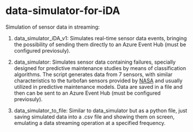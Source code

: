 # data-simulator-for-iDA

Simulation of sensor data in streaming:

1) data_simulator_iDA_v1: Simulates real-time sensor data events, bringing the possibility of sending them directly to an Azure Event Hub (must be configured previosuly).

2) data_simulator: Simulates sensor data containing failures, specially designed for predictive maintenance studies by means of classification algorithms. The script generates data from 7 sensors, with similar characteristics to the turbofan sensors provided by [NASA](https://ti.arc.nasa.gov/tech/dash/groups/pcoe/prognostic-data-repository) and usually utilized in predictive maintenance models. Data are saved in a file and then can be sent to an Azure Event Hub (must be configured previosuly).

3) data_simulator_to_file: Similar to data_simulator but as a python file, just saving simulated data into a .csv file and showing them on screen, emulating a data streaming operation at a specified frequency.

